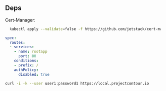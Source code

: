 ## Deps

Cert-Manager:
```bash
  kubectl apply --validate=false -f https://github.com/jetstack/cert-manager/releases/download/v1.1.0/cert-manager.yaml
```

```yaml
spec:
  routes:
  - services:
    - name: rootapp
      port: 80
    conditions:
    - prefix: /
    authPolicy:
      disabled: true
```

```bash
curl -i -k --user user1:password1 https://local.projectcontour.io
```